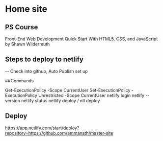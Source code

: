 # Home site

## PS Course
Front-End Web Development Quick Start With HTML5, CSS, and JavaScript by Shawn Wildermuth

## Steps to deploy to netlify
-- Check into github, Auto Publish set up


##Commands


Get-ExecutionPolicy -Scope CurrentUser
Set-ExecutionPolicy -ExecutionPolicy Unrestricted -Scope CurrentUser
netlify login
netlify --version
netlify status
netlify deploy  / ntl deploy


## Deploy

https://app.netlify.com/start/deploy?repository=https://github.com/ammanath/master-site